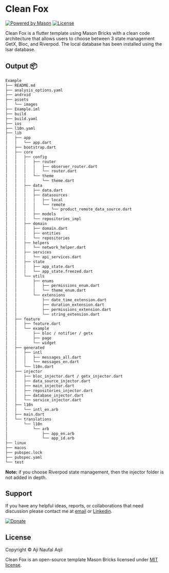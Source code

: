 # Clean Fox
[![Powered by Mason](https://img.shields.io/endpoint?url=https%3A%2F%2Ftinyurl.com%2Fmason-badge)](https://github.com/felangel/mason)
[![License](https://img.shields.io/badge/license-MIT-blue.svg)](https://opensource.org/license/mit/) 

Clean Fox is a flutter template using Mason Bricks with a clean code architecture that allows users to choose between 3 state management GetX, Bloc, and Riverpod. The local database has been installed using the Isar database.

## Output 📦
```bash
Example
├── README.md
├── analysis_options.yaml
├── android
├── assets
│   └── images
├── Example.iml
├── build
├── build.yaml
├── ios
├── l10n.yaml
├── lib
│   ├── app
│   │   └── app.dart
│   ├── bootstrap.dart
│   ├── core
│   │   ├── config
│   │   │   ├── router
│   │   │   │   ├── observer_router.dart
│   │   │   │   └── router.dart
│   │   │   └── theme
│   │   │       └── theme.dart
│   │   ├── data
│   │   │   ├── data.dart
│   │   │   ├── datasources
│   │   │   │   ├── local
│   │   │   │   └── remote
│   │   │   │       └── product_remote_data_source.dart
│   │   │   ├── models
│   │   │   └── repositories_impl
│   │   ├── domain
│   │   │   ├── domain.dart
│   │   │   ├── entities
│   │   │   └── repositories
│   │   ├── helpers
│   │   │   └── network_helper.dart
│   │   ├── services
│   │   │   └── api_services.dart
│   │   ├── state
│   │   │   ├── app_state.dart
│   │   │   └── app_state.freezed.dart
│   │   └── utils
│   │       ├── enums
│   │       │   ├── permissions_enum.dart
│   │       │   └── theme_enum.dart
│   │       └── extensions
│   │           ├── date_time_extension.dart
│   │           ├── duration_extension.dart
│   │           ├── permissions_extension.dart
│   │           └── string_extension.dart
│   ├── feature
│   │   ├── feature.dart
│   │   └── example
│   │       ├── bloc / notifier / getx
│   │       ├── page
│   │       └── widget
│   ├── generated
│   │   ├── intl
│   │   │   ├── messages_all.dart
│   │   │   └── messages_en.dart
│   │   └── l10n.dart
│   ├── injector
│   │   ├── bloc_injector.dart / getx_injector.dart
│   │   ├── data_source_injector.dart
│   │   ├── main_injector.dart
│   │   ├── repositories_injector.dart
│   │   ├── database_injector.dart
│   │   └── service_injector.dart
│   ├── l10n
│   │   └── intl_en.arb
│   ├── main.dart
│   └── translations
│       └── l10n
│           └── arb
│               ├── app_en.arb
│               └── app_id.arb
├── linux
├── macos
├── pubspec.lock
├── pubspec.yaml
└── test
```

**Note:** if you choose Riverpod state management, then the injector folder is not added in depth.

## Support

If you have any helpful ideas, reports, or collaborations that need discussion please contact me at [email](mailto:ajinaufal69@gmail.com) or [Linkedin](https://www.linkedin.com/in/aji-naufal-aqil/).

[![Donate](https://img.shields.io/badge/Donate-PayPal-green.svg)](https://ko-fi.com/CleanFox)

## License

Copyright © Aji Naufal Aqil

Clean Fox is an open-source template Mason Bricks licensed under [MIT license](LICENSE).
